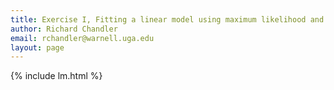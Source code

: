 ```yaml
---
title: Exercise I, Fitting a linear model using maximum likelihood and Gibbs sampling
author: Richard Chandler
email: rchandler@warnell.uga.edu
layout: page
---
```




{% include lm.html %}




